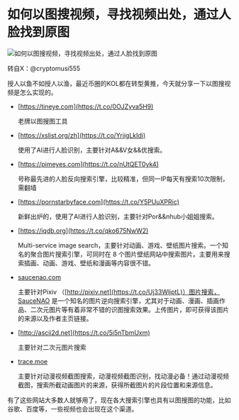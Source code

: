 # 如何以图搜视频，寻找视频出处，通过人脸找到原图

![如何以图搜视频，寻找视频出处，通过人脸找到原图](./assets/240716-如何以图搜视频，寻找视频出处，通过人脸找到原图/#以图搜视频.png)

转自X：@cryptomusi555

授人以鱼不如授人以渔，最近币圈的KOL都在转型黄推，今天就分享一下以图搜视频是怎么实现的。

- [https://tineye.com](https://t.co/0OJZyva5H9) 

  老牌以图搜图工具 

- [https://xslist.org/zh](https://t.co/YrjigLkIdi) 

  使用了AI进行人脸识别，主要针对A&&V女&&优搜索。

- [https://pimeyes.com](https://t.co/nUtQET0yk4) 

  号称最先进的人脸反向搜索引擎，比较精准，但同一IP每天有搜索10次限制，需翻墙

- [https://pornstarbyface.com](https://t.co/Y5PUuXPRic) 

  新鲜出炉的，使用了AI进行人脸识别，主要针对Por&&nhub小姐姐搜索。

- [https://iqdb.org](https://t.co/qko675NwW2) 

  Multi-service image search，主要针对动画、游戏、壁纸图片搜索。一个知名的聚合图片搜索引擎，可同时在 8 个图片壁纸网站中搜索图片。主要用来搜索插画、动画、游戏、壁纸和漫画等内容很不错。

- [saucenao.com](https://t.co/W0duMviqgr) 

  主要针对Pixiv （[http://pixiv.net](https://t.co/Uj33WljptL)）图片搜索，SauceNAO 是一个知名的图片逆向搜索引擎，尤其对于动画、漫画、插画作品、二次元图片等有着非常不错的识图搜索效果。上传图片，即可获得该图片的来源以及作者主页链接。 

- [http://ascii2d.net](https://t.co/5i5nTbmUxm) 

  主要针对二次元图片搜索

- [trace.moe](https://t.co/oK27XE8fFL) 

  主要针对动漫视频截图搜索，动漫视频截图识别，找动漫必备！通过动漫视频截图，搜索所截动画图片的来源，获得所截图片的片段位置和来源信息。 

有了这些网站大多数人就够用了，现在各大搜索引擎也具有以图搜图的功能，比如谷歌、百度等，一些视频也会出现在这个渠道。